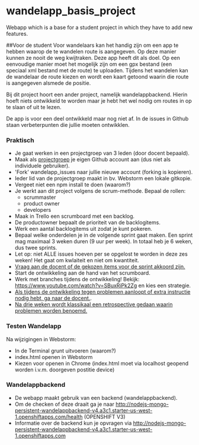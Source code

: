 # wandelapp_basis_project
Webapp which is a base for a student project in which they have to add new features.

##Voor de student
Voor wandelaars kan het handig zijn om een app te hebben waarop de te wandelen route is aangegeven. Op deze manier kunnen ze nooit de weg kwijtraken.
Deze app heeft dit als doel. Op een eenvoudige manier moet het mogelijk zijn om een gpx bestand (een speciaal xml bestand met de route) te uploaden.
Tijdens het wandelen kan de wandelaar de route kiezen en wordt een kaart getoond waarin die route is aangegeven alsmede de positie.

Bij dit project hoort een ander project, namelijk wandelappbackend. Hierin hoeft niets ontwikkeld te worden maar je hebt het wel nodig om routes in op te slaan of uit te lezen.

De app is voor een deel ontwikkeld maar nog niet af. In de issues in Github staan verbeterpunten die jullie moeten ontwikklen.


### Praktisch

* Je gaat werken in een projectgroep van 3 leden (door docent bepaald).
* Maak als <u>projectgroep</u> je eigen Github account aan (dus niet als individuele gebruiker).
* 'Fork' wandelapp_issues naar jullie nieuwe account (forking is kopieren).
* Ieder lid van de projectgroep maakt in bv. Webstorm een lokale gitkopie.
* Vergeet niet een npm install te doen (waarom?)
* Je werkt aan dit project volgens de scrum-methode. Bepaal de rollen:
  - scrummaster
  - product owner
  - developers
* Maak in Trello een scrumboard met een backlog.
* De productowner bepaalt de prioriteit van de backlogitems.
* Werk een aantal backlogitems uit zodat je kunt pokeren.
* Bepaal welke onderdelen je in de volgende sprint gaat maken. Een sprint mag maximaal 3 weken duren (9 uur per week). In totaal heb je 6 weken, dus twee sprints.
* Let op: niet ALLE issues hoeven per se opgelost te worden in deze zes weken! Het gaat om kwlaiteit en niet om kwantiteit.
* <u>Vraag aan de docent of de gekozen items voor de sprint akkoord zijn.</u>
* Start de ontwikkeling aan de hand van het scrumboard.
* Werk met branches tijdens de ontwikkeling! Bekijk: https://www.youtube.com/watch?v=SBuxRiPk2Zg en kies een strategie.
* <u>Als tijdens de ontwikkeling tegen problemen aanloopt of extra instructie nodig hebt, ga naar de docent.</u>.
* <u>Na drie weken wordt klassikaal een retrospective gedaan waarin problemen worden benoemd.</u> 


### Testen Wandelapp
Na wijzigingen in Webstorm: 
* In de Terminal grunt uitvoeren (waarom?)
* index.html openen in Webstorm
* Kiezen voor openen in Chrome (index.html moet via localhost geopend worden i.v.m. doorgeven postitie device)


### Wandelappbackend
* De webapp maakt gebruik van een backend (wandelappbackend).
* Om de checken of deze draait ga je naar http://nodejs-mongo-persistent-wandelappbackend-v4.a3c1.starter-us-west-1.openshiftapps.com/health (OPENSHIFT V3)
* Informatie over de backend kun je opvragen via http://nodejs-mongo-persistent-wandelappbackend-v4.a3c1.starter-us-west-1.openshiftapps.com
